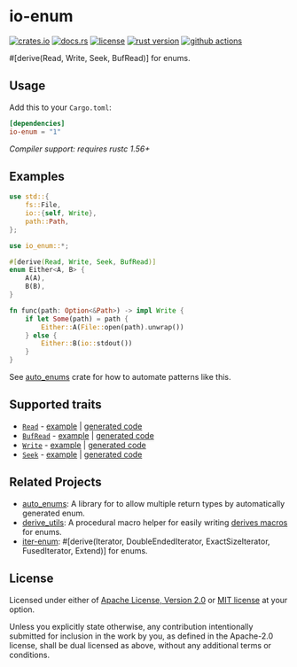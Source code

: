 # io-enum

[![crates.io](https://img.shields.io/crates/v/io-enum?style=flat-square&logo=rust)](https://crates.io/crates/io-enum)
[![docs.rs](https://img.shields.io/badge/docs.rs-io--enum-blue?style=flat-square&logo=docs.rs)](https://docs.rs/io-enum)
[![license](https://img.shields.io/badge/license-Apache--2.0_OR_MIT-blue?style=flat-square)](#license)
[![rust version](https://img.shields.io/badge/rustc-1.56+-blue?style=flat-square&logo=rust)](https://www.rust-lang.org)
[![github actions](https://img.shields.io/github/actions/workflow/status/taiki-e/io-enum/ci.yml?branch=main&style=flat-square&logo=github)](https://github.com/taiki-e/io-enum/actions)

<!-- tidy:crate-doc:start -->
\#\[derive(Read, Write, Seek, BufRead)\] for enums.

## Usage

Add this to your `Cargo.toml`:

```toml
[dependencies]
io-enum = "1"
```

*Compiler support: requires rustc 1.56+*

## Examples

```rust
use std::{
    fs::File,
    io::{self, Write},
    path::Path,
};

use io_enum::*;

#[derive(Read, Write, Seek, BufRead)]
enum Either<A, B> {
    A(A),
    B(B),
}

fn func(path: Option<&Path>) -> impl Write {
    if let Some(path) = path {
        Either::A(File::open(path).unwrap())
    } else {
        Either::B(io::stdout())
    }
}
```

See [auto_enums] crate for how to automate patterns like this.

## Supported traits

- [`Read`](https://doc.rust-lang.org/std/io/trait.Read.html) - [example](https://github.com/taiki-e/io-enum/blob/HEAD/tests/expand/read.rs) | [generated code](https://github.com/taiki-e/io-enum/blob/HEAD/tests/expand/read.expanded.rs)
- [`BufRead`](https://doc.rust-lang.org/std/io/trait.BufRead.html) - [example](https://github.com/taiki-e/io-enum/blob/HEAD/tests/expand/buf_read.rs) | [generated code](https://github.com/taiki-e/io-enum/blob/HEAD/tests/expand/buf_read.expanded.rs)
- [`Write`](https://doc.rust-lang.org/std/io/trait.Write.html) - [example](https://github.com/taiki-e/io-enum/blob/HEAD/tests/expand/write.rs) | [generated code](https://github.com/taiki-e/io-enum/blob/HEAD/tests/expand/write.expanded.rs)
- [`Seek`](https://doc.rust-lang.org/std/io/trait.Seek.html) - [example](https://github.com/taiki-e/io-enum/blob/HEAD/tests/expand/seek.rs) | [generated code](https://github.com/taiki-e/io-enum/blob/HEAD/tests/expand/seek.expanded.rs)

## Related Projects

- [auto_enums]: A library for to allow multiple return types by automatically generated enum.
- [derive_utils]: A procedural macro helper for easily writing [derives macros][proc-macro-derive] for enums.
- [iter-enum]: \#\[derive(Iterator, DoubleEndedIterator, ExactSizeIterator, FusedIterator, Extend)\] for enums.

[auto_enums]: https://github.com/taiki-e/auto_enums
[derive_utils]: https://github.com/taiki-e/derive_utils
[iter-enum]: https://github.com/taiki-e/iter-enum
[proc-macro-derive]: https://doc.rust-lang.org/reference/procedural-macros.html#derive-macros

<!-- tidy:crate-doc:end -->

## License

Licensed under either of [Apache License, Version 2.0](LICENSE-APACHE) or
[MIT license](LICENSE-MIT) at your option.

Unless you explicitly state otherwise, any contribution intentionally submitted
for inclusion in the work by you, as defined in the Apache-2.0 license, shall
be dual licensed as above, without any additional terms or conditions.
